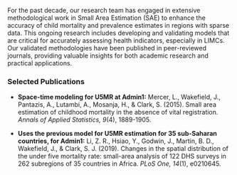 For the past decade, our research team has engaged in extensive methodological work in Small Area Estimation (SAE) to enhance the accuracy of child mortality and prevalence estimates in regions with sparse data. This ongoing research includes developing and validating models that are critical for accurately assessing health indicators, especially in LIMCs. Our validated methodologies have been published in peer-reviewed journals, providing valuable insights for both academic research and practical applications.


### Selected Publications
- **Space-time modeling for U5MR at Admin1:** Mercer, L., Wakefield, J., Pantazis, A., Lutambi, A., Mosanja, H., & Clark, S. (2015). Small area estimation of childhood mortality in the absence of vital registration. *Annals of Applied Statistics, 9*(4), 1889-1905.

- **Uses the previous model for U5MR estimation for 35 sub-Saharan countries, for Admin1:** Li, Z. R., Hsiao, Y., Godwin, J., Martin, B. D., Wakefield, J., & Clark, S. J. (2019). Changes in the spatial distribution of the under five mortality rate: small-area analysis of 122 DHS surveys in 262 subregions of 35 countries in Africa. *PLoS One, 14*(1), e0210645.